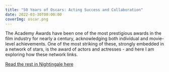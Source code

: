 ```yaml
---
title: "50 Years of Oscars: Acting Success and Collaboration"
date: 2022-03-30T00:00:00
coverImg: oscar.png
---
```


The Academy Awards have been one of the most prestigious awards in the film industry for nearly a century, acknowledging both individual and movie-level achievements. One of the most striking of these, strongly embedded in a network of stars, is the award of actors and actresses - and here I am exploring how these network links.

<!--more-->


[Read the rest in Nightingale here](https://nightingaledvs.com/50-years-of-oscars-acting-success-and-collaboration/)
